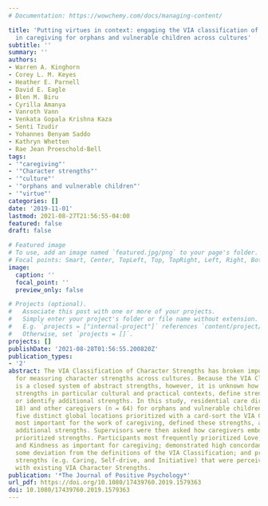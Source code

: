 ```yaml
---
# Documentation: https://wowchemy.com/docs/managing-content/

title: 'Putting virtues in context: engaging the VIA classification of character strengths
  in caregiving for orphans and vulnerable children across cultures'
subtitle: ''
summary: ''
authors:
- Warren A. Kinghorn
- Corey L. M. Keyes
- Heather E. Parnell
- David E. Eagle
- Blen M. Biru
- Cyrilla Amanya
- Vanroth Vann
- Venkata Gopala Krishna Kaza
- Senti Tzudir
- Yohannes Benyam Saddo
- Kathryn Whetten
- Rae Jean Proeschold-Bell
tags:
- '"caregiving"'
- '"Character strengths"'
- '"culture"'
- '"orphans and vulnerable children"'
- '"virtue"'
categories: []
date: '2019-11-01'
lastmod: 2021-08-27T21:56:55-04:00
featured: false
draft: false

# Featured image
# To use, add an image named `featured.jpg/png` to your page's folder.
# Focal points: Smart, Center, TopLeft, Top, TopRight, Left, Right, BottomLeft, Bottom, BottomRight.
image:
  caption: ''
  focal_point: ''
  preview_only: false

# Projects (optional).
#   Associate this post with one or more of your projects.
#   Simply enter your project's folder or file name without extension.
#   E.g. `projects = ["internal-project"]` references `content/project/deep-learning/index.md`.
#   Otherwise, set `projects = []`.
projects: []
publishDate: '2021-08-28T01:56:55.200820Z'
publication_types:
- '2'
abstract: The VIA Classification of Character Strengths has broken important ground
  for measuring character strengths across cultures. Because the VIA Classification
  is a closed system of abstract strengths, however, it is unknown how end-users engage
  strengths in particular cultural and practical contexts, define strengths for themselves,
  or identify additional strengths. In this study, residential care directors (n =
  18) and other caregivers (n = 64) for orphans and vulnerable children (OVCs) in
  five distinct global locations prioritized with a card-sort the VIA Character Strengths
  most important for the work of caregiving, defined these strengths, and proposed
  additional strengths. Supervisors were then asked how caregivers embodied their
  prioritized strengths. Participants most frequently prioritized Love, Honesty, Forgiveness,
  and Kindness as important for caregiving; demonstrated high concordance but also
  some deviation from the definitions of the VIA Classification; and proposed additional
  strengths (e.g. Caring, Self-drive, and Initiative) that were perceived not to overlap
  with existing VIA Character Strengths.
publication: '*The Journal of Positive Psychology*'
url_pdf: https://doi.org/10.1080/17439760.2019.1579363
doi: 10.1080/17439760.2019.1579363
---
```

